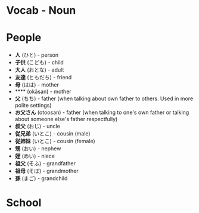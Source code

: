 # Vocab - Noun

# People
- **人** (ひと) - person
- **子供** (こども) - child
- **大人** (おとな) - adult
- **友達** (ともだち) - friend
- **母** (はは) - mother
- **** (okāsan) - mother
- **父** (ちち) - father (when talking about own father to others. Used in more polite settings)
- **お父さん** (otoosan) - father (when talking to one's own father or talking about someone else's father respectfully)
- **叔父** (おじ) - uncle
- **従兄弟** (いとこ) - cousin (male)
- **従姉妹** (いとこ) - cousin (female)
- **甥** (おい) - nephew
- **姪** (めい) - niece
- **祖父** (そふ) - grandfather
- **祖母** (そぼ) - grandmother
- **孫** (まご) - grandchild


# School
